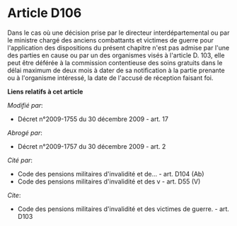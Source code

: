 # Article D106

Dans le cas où une décision prise par le directeur interdépartemental ou par le       ministre chargé des anciens combattants
et victimes de guerre pour l'application des dispositions du présent chapitre n'est pas admise par l'une des parties en cause
ou par un des organismes visés à l'article D. 103, elle peut être déférée à la commission contentieuse des soins gratuits
dans le délai maximum de deux mois à dater de sa notification à la partie prenante ou à l'organisme intéressé, la date de
l'accusé de réception faisant foi.

**Liens relatifs à cet article**

_Modifié par_:

  - Décret n°2009-1755 du 30 décembre 2009 - art. 17

_Abrogé par_:

  - Décret n°2009-1757 du 30 décembre 2009 - art. 2

_Cité par_:

  - Code des pensions militaires d'invalidité et de... - art. D104 (Ab)
  - Code des pensions militaires d'invalidité et des v - art. D55 (V)

_Cite_:

  - Code des pensions militaires d'invalidité et des victimes de guerre. - art. D103
